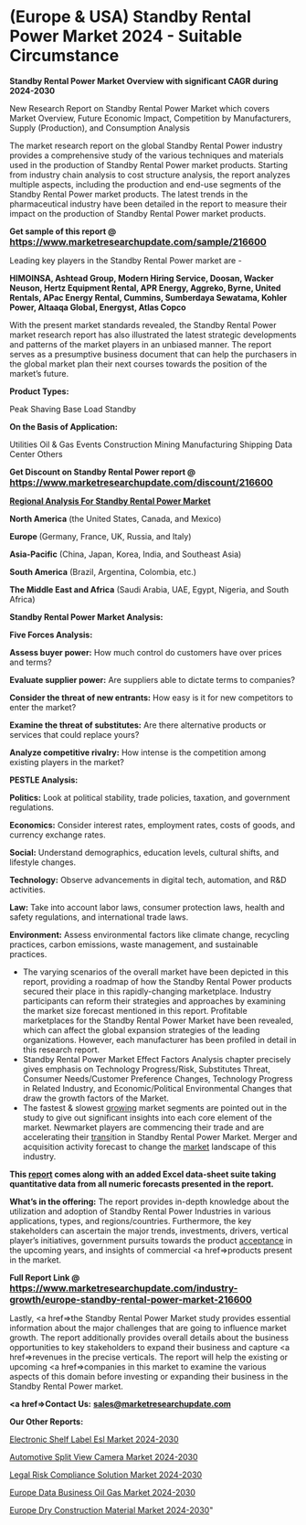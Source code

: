 # (Europe & USA) Standby Rental Power Market 2024 - Suitable Circumstance

<strong>Standby Rental Power Market Overview with significant CAGR during 2024-2030</strong>

New Research Report on Standby Rental Power Market which covers Market Overview, Future Economic Impact, Competition by Manufacturers, Supply (Production), and Consumption Analysis

The market research report on the global Standby Rental Power industry provides a comprehensive study of the various techniques and materials used in the production of Standby Rental Power market products. Starting from industry chain analysis to cost structure analysis, the report analyzes multiple aspects, including the production and end-use segments of the Standby Rental Power market products. The latest trends in the pharmaceutical industry have been detailed in the report to measure their impact on the production of Standby Rental Power market products.

<strong>Get sample of this report @ <a href=https://www.marketresearchupdate.com/sample/216600><font size=3 color=#0000ff>https://www.marketresearchupdate.com/sample/216600</font></a></strong>

Leading key players in the Standby Rental Power market are -

<strong>HIMOINSA, Ashtead Group, Modern Hiring Service, Doosan, Wacker Neuson, Hertz Equipment Rental, APR Energy, Aggreko, Byrne, United Rentals, APac Energy Rental, Cummins, Sumberdaya Sewatama, Kohler Power, Altaaqa Global, Energyst, Atlas Copco</strong>

With the present market standards revealed, the Standby Rental Power market research report has also illustrated the latest strategic developments and patterns of the market players in an unbiased manner. The report serves as a presumptive business document that can help the purchasers in the global market plan their next courses towards the position of the market’s future.

<strong>Product Types:</strong>

Peak Shaving
Base Load
Standby

<strong>On the Basis of Application:</strong>

Utilities
Oil & Gas
Events
Construction
Mining
Manufacturing
Shipping
Data Center
Others

<strong>Get Discount on Standby Rental Power report @ <a href=https://www.marketresearchupdate.com/discount/216600><font size=3 color=#0000ff>https://www.marketresearchupdate.com/discount/216600</font></a></strong>

<strong><u><b>Regional Analysis For Standby Rental Power Market</b></u></strong>

<strong><b>North America</b></strong> (the United States, Canada, and Mexico)

<strong><b>Europe </b></strong>(Germany, France, UK, Russia, and Italy)

<strong><b>Asia-Pacific</b></strong> (China, Japan, Korea, India, and Southeast Asia)

<strong><b>South America</b></strong> (Brazil, Argentina, Colombia, etc.)

<strong><b>The Middle East and Africa</b></strong> (Saudi Arabia, UAE, Egypt, Nigeria, and South Africa)

<strong>Standby Rental Power Market Analysis:</strong>

<strong>Five Forces Analysis:</strong>

<strong>Assess buyer power:</strong> How much control do customers have over prices and terms?

<strong>Evaluate supplier power:</strong> Are suppliers able to dictate terms to companies?

<strong>Consider the threat of new entrants:</strong> How easy is it for new competitors to enter the market?

<strong>Examine the threat of substitutes:</strong> Are there alternative products or services that could replace yours?

<strong>Analyze competitive rivalry:</strong> How intense is the competition among existing players in the market?

<strong>PESTLE Analysis:</strong>

<strong>Politics:</strong> Look at political stability, trade policies, taxation, and government regulations.

<strong>Economics:</strong> Consider interest rates, employment rates, costs of goods, and currency exchange rates.

<strong>Social:</strong> Understand demographics, education levels, cultural shifts, and lifestyle changes.

<strong>Technology:</strong> Observe advancements in digital tech, automation, and R&D activities.

<strong>Law:</strong> Take into account labor laws, consumer protection laws, health and safety regulations, and international trade laws.

<strong>Environment:</strong> Assess environmental factors like climate change, recycling practices, carbon emissions, waste management, and sustainable practices.

<ul>
  <li>The varying scenarios of the overall market have been depicted in this report, providing a roadmap of how the Standby Rental Power products secured their place in this rapidly-changing marketplace. Industry participants can reform their strategies and approaches by examining the market size forecast mentioned in this report. Profitable marketplaces for the Standby Rental Power Market have been revealed, which can affect the global expansion strategies of the leading organizations. However, each manufacturer has been profiled in detail in this research report.</li>
  <li>Standby Rental Power Market Effect Factors Analysis chapter precisely gives emphasis on Technology Progress/Risk, Substitutes Threat, Consumer Needs/Customer Preference Changes, Technology Progress in Related Industry, and Economic/Political Environmental Changes that draw the growth factors of the Market.</li>
  <li>The fastest &amp; slowest <a href=ASDF991299>growing</a> market segments are pointed out in the study to give out significant insights into each core element of the market. Newmarket players are commencing their trade and are accelerating their <a href=>trans</a>ition in Standby Rental Power Market. Merger and acquisition activity forecast to change the <a href=>market</a> landscape of this industry.</li>
</ul>
<strong>This <a href=>report</a> comes along with an added Excel data-sheet suite taking quantitative data from all numeric forecasts presented in the report.</strong>

<strong>What’s in the offering:</strong> The report provides in-depth knowledge about the utilization and adoption of Standby Rental Power Industries in various applications, types, and regions/countries. Furthermore, the key stakeholders can ascertain the major trends, investments, drivers, vertical player’s initiatives, government pursuits towards the product <a href=ASDF881288>acceptance</a> in the upcoming years, and insights of commercial <a href=>products</a> present in the market.

<strong>Full Report Link @ <a href=https://www.marketresearchupdate.com/industry-growth/europe-standby-rental-power-market-216600><font size=3 color=#0000ff>https://www.marketresearchupdate.com/industry-growth/europe-standby-rental-power-market-216600</font></a></strong>

Lastly, <a href=>the</a> Standby Rental Power Market study provides essential information about the major challenges that are going to influence market growth. The report additionally provides overall details about the business opportunities to key stakeholders to expand their business and capture <a href=>revenues</a> in the precise verticals. The report will help the existing or upcoming <a href=>companies</a> in this market to examine the various aspects of this domain before investing or expanding their business in the Standby Rental Power market.

<strong><a href=><strong>Contact Us:</strong></a></strong>
<strong>sales@marketresearchupdate.com</strong>

<strong>Our Other Reports:</strong>

<a href=https://www.linkedin.com/pulse/electronic-shelf-label-esl-market-expects-see>Electronic Shelf Label Esl Market 2024-2030</a>

<a href=https://www.linkedin.com/pulse/automotive-split-view-camera-market-report-2023>Automotive Split View Camera Market 2024-2030</a>

<a href=https://www.linkedin.com/pulse/legal-risk-compliance-solution-market-outlooks>Legal Risk Compliance Solution Market 2024-2030</a>

<a href=https://www.linkedin.com/pulse/europe-data-business-oil-gas-market-size-growth-d1nmf/>Europe Data Business Oil Gas Market 2024-2030</a>

<a href=https://www.linkedin.com/pulse/europe-dry-construction-material-market-research-report-akljc/>Europe Dry Construction Material Market 2024-2030</a>"
